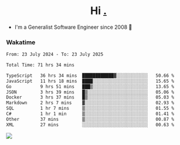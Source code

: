 <h1 align="center">Hi <a href="https://www.hackerrank.com/erasmosaraujo">.</a></h1>
 
- I'm a Generalist Software Engineer  since 2008 🚀
<!--  
<p align="left">
  <a href="https://github.com/erasmosoares/github-readme-stats">
    <img
      align="center"
      src="https://github-readme-stats.vercel.app/api/top-langs/?username=erasmosoares&theme=radical&layout=compact"
    />
  </a>
  <a href="https://github.com/erasmosoares/github-readme-stats">
    [![Harlok's WakaTime stats](https://github-readme-stats.vercel.app/api/wakatime?username=ffflabs)](https://github.com/anuraghazra/github-readme-stats)
  </a>
</p>

<!--
 ### Repo 
 
<p align="left">
 <a href="https://github.com/erasmosoares/github-readme-stats">
    <img
      align="center"
      height="165"
      src="https://github-readme-stats.vercel.app/api/pin?username=erasmosoares&repo=sample-node&title_color=fff&icon_color=f9f9f9&text_color=9f9f9f&bg_color=151515"
    />
  </a>
  <a href="https://github.com/erasmosoares/github-readme-stats">
    <img
      align="center"
      height="165"
      src="https://github-readme-stats.vercel.app/api/pin?username=erasmosoares&repo=sample-node&title_color=fff&icon_color=f9f9f9&text_color=9f9f9f&bg_color=151515"
    />
  </a>
</p>
-->

 ### Wakatime 

<!--START_SECTION:waka-->

```txt
From: 23 July 2024 - To: 23 July 2025

Total Time: 71 hrs 34 mins

TypeScript   36 hrs 34 mins  ████████████▓░░░░░░░░░░░░   50.66 %
JavaScript   11 hrs 18 mins  ████░░░░░░░░░░░░░░░░░░░░░   15.65 %
Go           9 hrs 51 mins   ███▒░░░░░░░░░░░░░░░░░░░░░   13.65 %
JSON         3 hrs 39 mins   █▒░░░░░░░░░░░░░░░░░░░░░░░   05.06 %
Docker       3 hrs 37 mins   █▒░░░░░░░░░░░░░░░░░░░░░░░   05.03 %
Markdown     2 hrs 7 mins    ▓░░░░░░░░░░░░░░░░░░░░░░░░   02.93 %
SQL          1 hr 7 mins     ▒░░░░░░░░░░░░░░░░░░░░░░░░   01.55 %
C#           1 hr 1 min      ▒░░░░░░░░░░░░░░░░░░░░░░░░   01.41 %
Other        37 mins         ▒░░░░░░░░░░░░░░░░░░░░░░░░   00.87 %
XML          27 mins         ░░░░░░░░░░░░░░░░░░░░░░░░░   00.63 %
```

<!--END_SECTION:waka-->

![](https://komarev.com/ghpvc/?username=erasmosoares&color=brightgreen)
